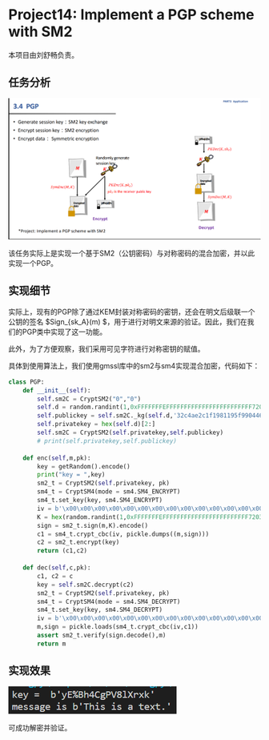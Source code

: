 # Project14: Implement a PGP scheme with SM2

本项目由刘舒畅负责。

## 任务分析

![project](assets/project.png)

该任务实际上是实现一个基于SM2（公钥密码）与对称密码的混合加密，并以此实现一个PGP。

## 实现细节

实际上，现有的PGP除了通过KEM封装对称密码的密钥，还会在明文后级联一个公钥的签名 $Sign_{sk_A}(m) $，用于进行对明文来源的验证。因此，我们在我们的PGP类中实现了这一功能。

此外，为了方便观察，我们采用可见字符进行对称密钥的赋值。

具体到使用算法上，我们使用gmssl库中的sm2与sm4实现混合加密，代码如下：

```python
class PGP:
    def __init__(self):
        self.sm2C = CryptSM2("0","0")
        self.d = random.randint(1,0xFFFFFFFEFFFFFFFFFFFFFFFFFFFFFFFF7203DF6B21C6052B53BBF40939D54123)
        self.publickey = self.sm2C._kg(self.d,'32c4ae2c1f1981195f9904466a39c9948fe30bbff2660be1715a4589334c74c7''bc3736a2f4f6779c59bdcee36b692153d0a9877cc62a474002df32e52139f0a0')
        self.privatekey = hex(self.d)[2:]
        self.sm2C = CryptSM2(self.privatekey,self.publickey)
        # print(self.privatekey,self.publickey)
    
    def enc(self,m,pk):
        key = getRandom().encode()
        print("key = ",key)
        sm2_t = CryptSM2(self.privatekey, pk)
        sm4_t = CryptSM4(mode = sm4.SM4_ENCRYPT)
        sm4_t.set_key(key, sm4.SM4_ENCRYPT)
        iv = b'\x00\x00\x00\x00\x00\x00\x00\x00\x00\x00\x00\x00\x00\x00\x00\x00'
        K = hex(random.randint(1,0xFFFFFFFEFFFFFFFFFFFFFFFFFFFFFFFF7203DF6B21C6052B53BBF40939D54123))
        sign = sm2_t.sign(m,K).encode()
        c1 = sm4_t.crypt_cbc(iv, pickle.dumps((m,sign)))
        c2 = sm2_t.encrypt(key)
        return (c1,c2)
    
    def dec(self,c,pk):
        c1, c2 = c
        key = self.sm2C.decrypt(c2)
        sm2_t = CryptSM2(self.privatekey, pk)
        sm4_t = CryptSM4(mode = sm4.SM4_DECRYPT)
        sm4_t.set_key(key, sm4.SM4_DECRYPT)
        iv = b'\x00\x00\x00\x00\x00\x00\x00\x00\x00\x00\x00\x00\x00\x00\x00\x00'
        m,sign = pickle.loads(sm4_t.crypt_cbc(iv,c1))
        assert sm2_t.verify(sign.decode(),m)
        return m
```

## 实现效果

![output](assets/output.png)

可成功解密并验证。
